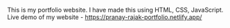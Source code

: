 This is my portfolio website. I have made this using HTML, CSS, JavaScript.
Live demo of my website - https://pranay-rajak-portfolio.netlify.app/
